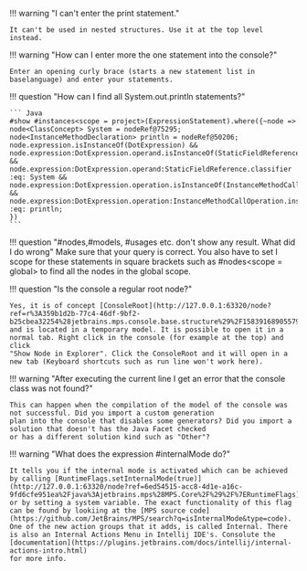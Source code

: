 !!! warning "I can't enter the print statement."

    It can't be used in nested structures. Use it at the top level instead.

!!! warning "How can I enter more the one statement into the console?"

    Enter an opening curly brace (starts a new statement list in baselanguage) and enter your statements.

!!! question "How can I find all System.out.println statements?"

    ``` Java
    #show #instances<scope = project>(ExpressionStatement).where({~node =>
    node<ClassConcept> System = nodeRef@75295;
    node<InstanceMethodDeclaration> println = nodeRef@50206;
    node.expression.isInstanceOf(DotExpression) && node.expression:DotExpression.operand.isInstanceOf(StaticFieldReference)
    && node.expression:DotExpression.operand:StaticFieldReference.classifier :eq: System &&
    node.expression:DotExpression.operation.isInstanceOf(InstanceMethodCallOperation) &&
    node.expression:DotExpression.operation:InstanceMethodCallOperation.instanceMethodDeclaration :eq: println;
    })
    ```

!!! question "#nodes,#models, #usages etc. don't show any result. What did I do wrong"
    Make sure that your query is correct. You also have to set I scope for these statements in square brackets such as
    &#35;nodes&lt;scope = global&gt; to find all the nodes in the global scope.

!!! question "Is the console a regular root node?"

    Yes, it is of concept [ConsoleRoot](http://127.0.0.1:63320/node?ref=r%3A359b1d2b-77c4-46df-9bf2-b25cbea32254%28jetbrains.mps.console.base.structure%29%2F1583916890557930028)
    and is located in a temporary model. It is possible to open it in a normal tab. Right click in the console (for example at the top) and click 
    "Show Node in Explorer". Click the ConsoleRoot and it will open in a new tab (Keyboard shortcuts such as run line won't work here).

!!! warning "After executing the current line I get an error that the console class was not found?"

    This can happen when the compilation of the model of the console was not successful. Did you import a custom generation
    plan into the console that disables some generators? Did you import a solution that doesn't has the Java Facet checked
    or has a different solution kind such as "Other"?

!!! warning "What does the expression #internalMode do?"

    It tells you if the internal mode is activated which can be achieved by calling [RuntimeFlags.setInternalMode(true)](http://127.0.0.1:63320/node?ref=6ed54515-acc8-4d1e-a16c-9fd6cfe951ea%2Fjava%3Ajetbrains.mps%28MPS.Core%2F%29%2F%7ERuntimeFlags)
    or by setting a system variable. The exact functionality of this flag can be found by lookiing at the [MPS source code](https://github.com/JetBrains/MPS/search?q=isInternalMode&type=code).
    One of the new action groups that it adds, is called Internal. There is also an Internal Actions Menu in Intellij IDE's. Consolute the [documentation](https://plugins.jetbrains.com/docs/intellij/internal-actions-intro.html)
    for more info.
